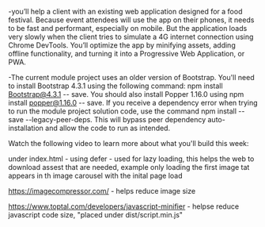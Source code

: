 -you’ll help a client with an existing web application designed for a food festival. Because event attendees will use the app on their phones, it needs to be fast and performant, especially on mobile. But the application loads very slowly when the client tries to simulate a 4G internet connection using Chrome DevTools. You’ll optimize the app by minifying assets, adding offline functionality, and turning it into a Progressive Web Application, or PWA.

-The current module project uses an older version of Bootstrap.
You'll need to install Bootstrap 4.3.1 using the following command: npm install Bootstrap@4.3.1 -- save.
You should also install Popper 1.16.0 using npm install popper@1.16.0 -- save.
If you receive a dependency error when trying to run the module project solution code, use the command npm install --save --legacy-peer-deps. This will bypass peer dependency auto-installation and allow the code to run as intended.

Watch the following video to learn more about what you'll build this week:

under index.html - using defer - used for lazy loading, this helps the web to download assest that are needed, example only loading the first image tat appears in th image carousel with the inital page load

https://imagecompressor.com/ - helps reduce image size

https://www.toptal.com/developers/javascript-minifier - helpse reduce javascript code size, "placed under dist/script.min.js"
